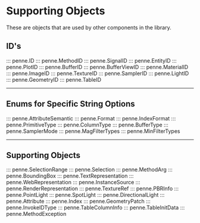 # Supporting Objects

These are objects that are used by other components in the library.

## ID's
::: penne.ID
::: penne.MethodID
::: penne.SignalID
::: penne.EntityID
::: penne.PlotID
::: penne.BufferID
::: penne.BufferViewID
::: penne.MaterialID
::: penne.ImageID
::: penne.TextureID
::: penne.SamplerID
::: penne.LightID
::: penne.GeometryID
::: penne.TableID

---

## Enums for Specific String Options
::: penne.AttributeSemantic
::: penne.Format
::: penne.IndexFormat
::: penne.PrimitiveType
::: penne.ColumnType
::: penne.BufferType
::: penne.SamplerMode
::: penne.MagFilterTypes
::: penne.MinFilterTypes

---

## Supporting Objects
::: penne.SelectionRange
::: penne.Selection
::: penne.MethodArg
::: penne.BoundingBox
::: penne.TextRepresentation
::: penne.WebRepresentation
::: penne.InstanceSource
::: penne.RenderRepresentation
::: penne.TextureRef
::: penne.PBRInfo
::: penne.PointLight
::: penne.SpotLight
::: penne.DirectionalLight
::: penne.Attribute
::: penne.Index
::: penne.GeometryPatch
::: penne.InvokeIDType
::: penne.TableColumnInfo
::: penne.TableInitData
::: penne.MethodException
